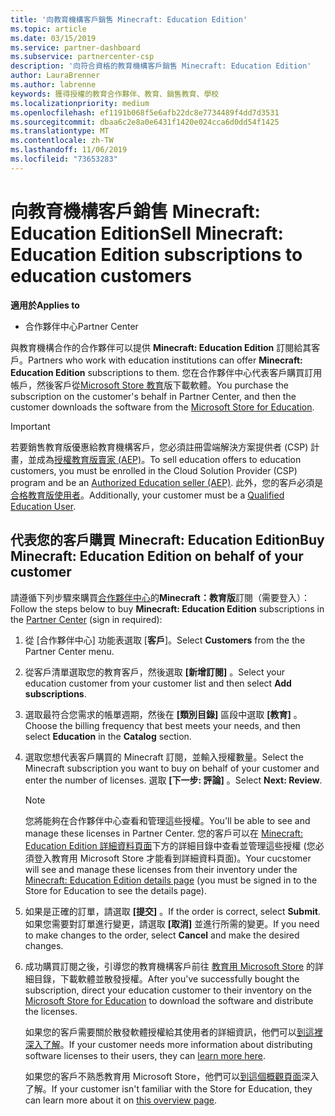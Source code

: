 ```yaml
---
title: '向教育機構客戶銷售 Minecraft: Education Edition'
ms.topic: article
ms.date: 03/15/2019
ms.service: partner-dashboard
ms.subservice: partnercenter-csp
description: '向符合資格的教育機構客戶銷售 Minecraft: Education Edition'
author: LauraBrenner
ms.author: labrenne
keywords: 獲得授權的教育合作夥伴、教育、銷售教育、學校
ms.localizationpriority: medium
ms.openlocfilehash: ef1191b068f5e6afb22dc8e7734489f4dd7d3531
ms.sourcegitcommit: dbaa6c2e8a0e6431f1420e024cca6d0dd54f1425
ms.translationtype: MT
ms.contentlocale: zh-TW
ms.lasthandoff: 11/06/2019
ms.locfileid: "73653283"
---
```

# <a name="sell-minecraft-education-edition-subscriptions-to-education-customers"></a><span data-ttu-id="0a786-104">向教育機構客戶銷售 Minecraft: Education Edition</span><span class="sxs-lookup"><span data-stu-id="0a786-104">Sell Minecraft: Education Edition subscriptions to education customers</span></span>

<span data-ttu-id="0a786-105">**適用於**</span><span class="sxs-lookup"><span data-stu-id="0a786-105">**Applies to**</span></span>

-  <span data-ttu-id="0a786-106">合作夥伴中心</span><span class="sxs-lookup"><span data-stu-id="0a786-106">Partner Center</span></span>

<span data-ttu-id="0a786-107">與教育機構合作的合作夥伴可以提供 **Minecraft: Education Edition** 訂閱給其客戶。</span><span class="sxs-lookup"><span data-stu-id="0a786-107">Partners who work with education institutions can offer **Minecraft: Education Edition** subscriptions to them.</span></span> <span data-ttu-id="0a786-108">您在合作夥伴中心代表客戶購買訂用帳戶，然後客戶從[Microsoft Store 教育](https://educationstore.microsoft.com)版下載軟體。</span><span class="sxs-lookup"><span data-stu-id="0a786-108">You purchase the subscription on the customer's behalf in Partner Center, and then the customer downloads the software from the [Microsoft Store for Education](https://educationstore.microsoft.com).</span></span> 

>[!IMPORTANT]
><span data-ttu-id="0a786-109">若要銷售教育版優惠給教育機構客戶，您必須註冊雲端解決方案提供者 (CSP) 計畫，並成為[授權教育版賣家 (AEP)](https://www.mepn.com)。</span><span class="sxs-lookup"><span data-stu-id="0a786-109">To sell education offers to education customers, you must be enrolled in the Cloud Solution Provider (CSP) program and be an [Authorized Education seller (AEP)](https://www.mepn.com).</span></span> <span data-ttu-id="0a786-110">此外，您的客戶必須是[合格教育版使用者](https://www.microsoftvolumelicensing.com/DocumentSearch.aspx?Mode=3&DocumentTypeId=7)。</span><span class="sxs-lookup"><span data-stu-id="0a786-110">Additionally, your customer must be a [Qualified Education User](https://www.microsoftvolumelicensing.com/DocumentSearch.aspx?Mode=3&DocumentTypeId=7).</span></span>  

 
## <a name="buy-minecraft-education-edition-on-behalf-of-your-customer"></a><span data-ttu-id="0a786-111">代表您的客戶購買 **Minecraft: Education Edition**</span><span class="sxs-lookup"><span data-stu-id="0a786-111">Buy **Minecraft: Education Edition** on behalf of your customer</span></span>

<span data-ttu-id="0a786-112">請遵循下列步驟來購買[合作夥伴中心](https://partnercenter.microsoft.com/pcv/dashboard/overview
)的**Minecraft：教育版**訂閱（需要登入）：</span><span class="sxs-lookup"><span data-stu-id="0a786-112">Follow the steps below to buy **Minecraft: Education Edition** subscriptions in the [Partner Center](https://partnercenter.microsoft.com/pcv/dashboard/overview
) (sign in required):</span></span>

  1.  <span data-ttu-id="0a786-113">從 [合作夥伴中心] 功能表選取 [**客戶**]。</span><span class="sxs-lookup"><span data-stu-id="0a786-113">Select **Customers** from the the Partner Center menu.</span></span>
  
  2.  <span data-ttu-id="0a786-114">從客戶清單選取您的教育客戶，然後選取 **\[新增訂閱\]** 。</span><span class="sxs-lookup"><span data-stu-id="0a786-114">Select your education customer from your customer list and then select **Add subscriptions**.</span></span>
  
  3.  <span data-ttu-id="0a786-115">選取最符合您需求的帳單週期，然後在 **\[類別目錄\]** 區段中選取 **\[教育\]** 。</span><span class="sxs-lookup"><span data-stu-id="0a786-115">Choose the billing frequency that best meets your needs, and then select **Education** in the **Catalog** section.</span></span>

  4.  <span data-ttu-id="0a786-116">選取您想代表客戶購買的 Minecraft 訂閱，並輸入授權數量。</span><span class="sxs-lookup"><span data-stu-id="0a786-116">Select the Minecraft subscription you want to buy on behalf of your customer and enter the number of licenses.</span></span> <span data-ttu-id="0a786-117">選取 **\[下一步: 評論\]** 。</span><span class="sxs-lookup"><span data-stu-id="0a786-117">Select **Next: Review**.</span></span>

      >[!NOTE]
      ><span data-ttu-id="0a786-118">您將能夠在合作夥伴中心查看和管理這些授權。</span><span class="sxs-lookup"><span data-stu-id="0a786-118">You'll be able to see and manage these licenses in Partner Center.</span></span> <span data-ttu-id="0a786-119">您的客戶可以在 [Minecraft: Education Edition 詳細資料頁面](https://educationstore.microsoft.com/store/details/minecraft-education-edition/9nblggh4r2r6)下方的詳細目錄中查看並管理這些授權 (您必須登入教育用 Microsoft Store 才能看到詳細資料頁面)。</span><span class="sxs-lookup"><span data-stu-id="0a786-119">Your cucstomer will see and manage these licenses from their inventory under the [Minecraft: Education Edition details page](https://educationstore.microsoft.com/store/details/minecraft-education-edition/9nblggh4r2r6) (you must be signed in to the Store for Education to see the details page).</span></span> 

  5.  <span data-ttu-id="0a786-120">如果是正確的訂單，請選取 **\[提交\]** 。</span><span class="sxs-lookup"><span data-stu-id="0a786-120">If the order is correct, select **Submit**.</span></span> <span data-ttu-id="0a786-121">如果您需要對訂單進行變更，請選取 **\[取消\]** 並進行所需的變更。</span><span class="sxs-lookup"><span data-stu-id="0a786-121">If you need to make changes to the order, select **Cancel** and make the desired changes.</span></span>   

  6.  <span data-ttu-id="0a786-122">成功購買訂閱之後，引導您的教育機構客戶前往 [教育用 Microsoft Store](https://educationstore.microsoft.com) 的詳細目錄，下載軟體並散發授權。</span><span class="sxs-lookup"><span data-stu-id="0a786-122">After you've successfully bought the subscription, direct your education customer to their inventory on the [Microsoft Store for Education](https://educationstore.microsoft.com) to download the software and distribute the licenses.</span></span>

      <span data-ttu-id="0a786-123">如果您的客戶需要關於散發軟體授權給其使用者的詳細資訊，他們可以[到這裡深入了解](https://docs.microsoft.com/education/windows/school-get-minecraft#distribute-minecraft)。</span><span class="sxs-lookup"><span data-stu-id="0a786-123">If your customer needs more information about distributing software licenses to their users, they can [learn more here](https://docs.microsoft.com/education/windows/school-get-minecraft#distribute-minecraft).</span></span>  
  
      <span data-ttu-id="0a786-124">如果您的客戶不熟悉教育用 Microsoft Store，他們可以[到這個概觀頁面](https://docs.microsoft.com/microsoft-store/windows-store-for-business-overview)深入了解。</span><span class="sxs-lookup"><span data-stu-id="0a786-124">If your customer isn't familiar with the Store for Education, they can learn more about it on [this overview page](https://docs.microsoft.com/microsoft-store/windows-store-for-business-overview).</span></span>  

      

